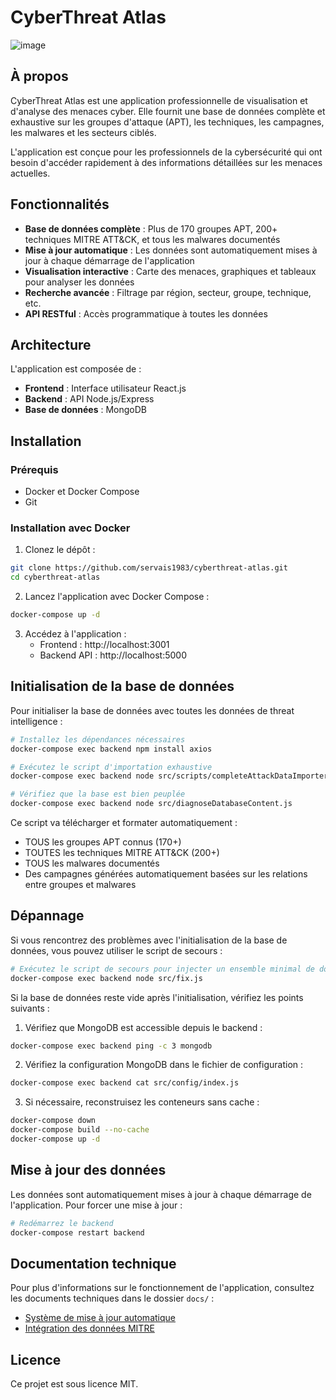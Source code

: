 # CyberThreat Atlas

![image](https://github.com/user-attachments/files/13993003/cyberthreat-atlas-logo.png)

## À propos

CyberThreat Atlas est une application professionnelle de visualisation et d'analyse des menaces cyber. Elle fournit une base de données complète et exhaustive sur les groupes d'attaque (APT), les techniques, les campagnes, les malwares et les secteurs ciblés.

L'application est conçue pour les professionnels de la cybersécurité qui ont besoin d'accéder rapidement à des informations détaillées sur les menaces actuelles.

## Fonctionnalités

- **Base de données complète** : Plus de 170 groupes APT, 200+ techniques MITRE ATT&CK, et tous les malwares documentés
- **Mise à jour automatique** : Les données sont automatiquement mises à jour à chaque démarrage de l'application
- **Visualisation interactive** : Carte des menaces, graphiques et tableaux pour analyser les données
- **Recherche avancée** : Filtrage par région, secteur, groupe, technique, etc.
- **API RESTful** : Accès programmatique à toutes les données

## Architecture

L'application est composée de :

- **Frontend** : Interface utilisateur React.js
- **Backend** : API Node.js/Express
- **Base de données** : MongoDB

## Installation

### Prérequis

- Docker et Docker Compose
- Git

### Installation avec Docker

1. Clonez le dépôt :
```bash
git clone https://github.com/servais1983/cyberthreat-atlas.git
cd cyberthreat-atlas
```

2. Lancez l'application avec Docker Compose :
```bash
docker-compose up -d
```

3. Accédez à l'application :
   - Frontend : http://localhost:3001
   - Backend API : http://localhost:5000

## Initialisation de la base de données

Pour initialiser la base de données avec toutes les données de threat intelligence :

```bash
# Installez les dépendances nécessaires
docker-compose exec backend npm install axios

# Exécutez le script d'importation exhaustive
docker-compose exec backend node src/scripts/completeAttackDataImporter.js

# Vérifiez que la base est bien peuplée
docker-compose exec backend node src/diagnoseDatabaseContent.js
```

Ce script va télécharger et formater automatiquement :
- TOUS les groupes APT connus (170+)
- TOUTES les techniques MITRE ATT&CK (200+)
- TOUS les malwares documentés
- Des campagnes générées automatiquement basées sur les relations entre groupes et malwares

## Dépannage

Si vous rencontrez des problèmes avec l'initialisation de la base de données, vous pouvez utiliser le script de secours :

```bash
# Exécutez le script de secours pour injecter un ensemble minimal de données
docker-compose exec backend node src/fix.js
```

Si la base de données reste vide après l'initialisation, vérifiez les points suivants :

1. Vérifiez que MongoDB est accessible depuis le backend :
```bash
docker-compose exec backend ping -c 3 mongodb
```

2. Vérifiez la configuration MongoDB dans le fichier de configuration :
```bash
docker-compose exec backend cat src/config/index.js
```

3. Si nécessaire, reconstruisez les conteneurs sans cache :
```bash
docker-compose down
docker-compose build --no-cache
docker-compose up -d
```

## Mise à jour des données

Les données sont automatiquement mises à jour à chaque démarrage de l'application. Pour forcer une mise à jour :

```bash
# Redémarrez le backend
docker-compose restart backend
```

## Documentation technique

Pour plus d'informations sur le fonctionnement de l'application, consultez les documents techniques dans le dossier `docs/` :

- [Système de mise à jour automatique](docs/mise_a_jour_automatique.md)
- [Intégration des données MITRE](docs/integration_donnees_mitre.md)

## Licence

Ce projet est sous licence MIT.
